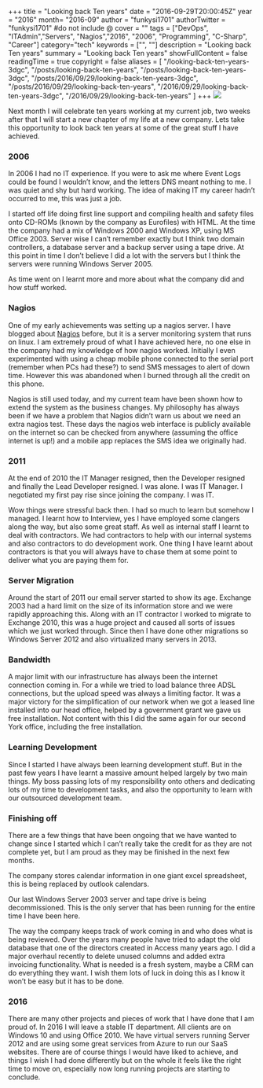 +++
title = "Looking back Ten years"
date = "2016-09-29T20:00:45Z"
year = "2016"
month= "2016-09"
author = "funkysi1701"
authorTwitter = "funkysi1701" #do not include @
cover = ""
tags = ["DevOps", "ITAdmin","Servers", "Nagios","2016", "2006", "Programming", "C-Sharp", "Career"]
category="tech"
keywords = ["", ""]
description =  "Looking back Ten years"
summary = "Looking back Ten years"
showFullContent = false
readingTime = true
copyright = false
aliases = [
    "/looking-back-ten-years-3dgc",
    "/posts/looking-back-ten-years",
    "/posts/looking-back-ten-years-3dgc",
    "/posts/2016/09/29/looking-back-ten-years-3dgc",
    "/posts/2016/09/29/looking-back-ten-years",
    "/2016/09/29/looking-back-ten-years-3dgc",
    "/2016/09/29/looking-back-ten-years"
]
+++
![](https://storageaccountblog9f5d.blob.core.windows.net/blazor/wp-content/uploads/2016/09/10-year-term-life-insurance.gif?resize=471%2C314)

Next month I will celebrate ten years working at my current job, two weeks after that I will start a new chapter of my life at a new company. Lets take this opportunity to look back ten years at some of the great stuff I have achieved.

### 2006

In 2006 I had no IT experience. If you were to ask me where Event Logs could be found I wouldn’t know, and the letters DNS meant nothing to me. I was quiet and shy but hard working. The idea of making IT my career hadn’t occurred to me, this was just a job.

I started off life doing first line support and compiling health and safety files onto CD-ROMs (known by the company as Eurofiles) with HTML. At the time the company had a mix of Windows 2000 and Windows XP, using MS Office 2003. Server wise I can’t remember exactly but I think two domain controllers, a database server and a backup server using a tape drive. At this point in time I don’t believe I did a lot with the servers but I think the servers were running Windows Server 2005.

As time went on I learnt more and more about what the company did and how stuff worked.

### Nagios

One of my early achievements was setting up a nagios server. I have blogged about [Nagios](https://www.funkysi1701.com/posts/2014/i-love-nagios/) before, but it is a server monitoring system that runs on linux. I am extremely proud of what I have achieved here, no one else in the company had my knowledge of how nagios worked. Initially I even experimented with using a cheap mobile phone connected to the serial port (remember when PCs had these?) to send SMS messages to alert of down time. However this was abandoned when I burned through all the credit on this phone.

Nagios is still used today, and my current team have been shown how to extend the system as the business changes. My philosophy has always been if we have a problem that Nagios didn’t warn us about we need an extra nagios test. These days the nagios web interface is publicly available on the internet so can be checked from anywhere (assuming the office internet is up!) and a mobile app replaces the SMS idea we originally had.

### 2011

At the end of 2010 the IT Manager resigned, then the Developer resigned and finally the Lead Developer resigned. I was alone. I was IT Manager. I negotiated my first pay rise since joining the company. I was IT.

Wow things were stressful back then. I had so much to learn but somehow I managed. I learnt how to Interview, yes I have employed some clangers along the way, but also some great staff. As well as internal staff I learnt to deal with contractors. We had contractors to help with our internal systems and also contractors to do development work. One thing I have learnt about contractors is that you will always have to chase them at some point to deliver what you are paying them for.

### Server Migration

Around the start of 2011 our email server started to show its age. Exchange 2003 had a hard limit on the size of its information store and we were rapidly approaching this. Along with an IT contractor I worked to migrate to Exchange 2010, this was a huge project and caused all sorts of issues which we just worked through. Since then I have done other migrations so Windows Server 2012 and also virtualized many servers in 2013.

### Bandwidth

A major limit with our infrastructure has always been the internet connection coming in. For a while we tried to load balance three ADSL connections, but the upload speed was always a limiting factor. It was a major victory for the simplification of our network when we got a leased line installed into our head office, helped by a government grant we gave us free installation. Not content with this I did the same again for our second York office, including the free installation.

### Learning Development

Since I started I have always been learning development stuff. But in the past few years I have learnt a massive amount helped largely by two main things. My boss passing lots of my responsibility onto others and dedicating lots of my time to development tasks, and also the opportunity to learn with our outsourced development team.

### Finishing off

There are a few things that have been ongoing that we have wanted to change since I started which I can’t really take the credit for as they are not complete yet, but I am proud as they may be finished in the next few months.

The company stores calendar information in one giant excel spreadsheet, this is being replaced by outlook calendars.

Our last Windows Server 2003 server and tape drive is being decommissioned. This is the only server that has been running for the entire time I have been here.

The way the company keeps track of work coming in and who does what is being reviewed. Over the years many people have tried to adapt the old database that one of the directors created in Access many years ago. I did a major overhaul recently to delete unused columns and added extra invoicing functionality. What is needed is a fresh system, maybe a CRM can do everything they want. I wish them lots of luck in doing this as I know it won’t be easy but it has to be done.

### 2016

There are many other projects and pieces of work that I have done that I am proud of. In 2016 I will leave a stable IT department. All clients are on Windows 10 and using Office 2010. We have virtual servers running Server 2012 and are using some great services from Azure to run our SaaS websites. There are of course things I would have liked to achieve, and things I wish I had done differently but on the whole it feels like the right time to move on, especially now long running projects are starting to conclude.